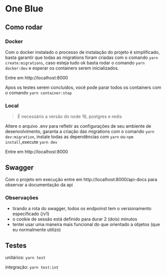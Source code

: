 # One Blue

## Como rodar

### Docker

Com o docker instalado o processo de instalação do projeto é simplificado, basta garantir que todas as migrations foram criadas com o comando `yarn create:migrations`, caso esteja tudo ok basta rodar o comando `yarn docker:dev` e esperar os containers serem inicializados.

Entre em http://localhost:8000

Apos os testes serem concluídos, você pode parar todos os containers com o comando `yarn container:stop`

### Local

> É necessário a versão do node 16, postgres e redis

Altere o arquivo .env para refletir as configurações de seu ambiente de desenvolvimento, garanta a criação das migrations com o comando `yarn dev:migration`, instale todas as dependências com `yarn` ou `npm install`,execute `yarn dev`

Entre em http://localhost:8000

## Swagger

Com o projeto em execução entre em http://localhost:8000/api-docs para observar a documentação da api

### Observações

-   tirando a rota do swagger, todos os endpoinst tem o versionamento especificado (/v1)
-   o cookie de sessão está definido para durar 2 (dois) minutos
-   tentei usar uma maneira mais funcional do que orientado a objetos (que eu normalmente utilizo)

## Testes

unitários: `yarn test`

integração: `yarn test:int`

